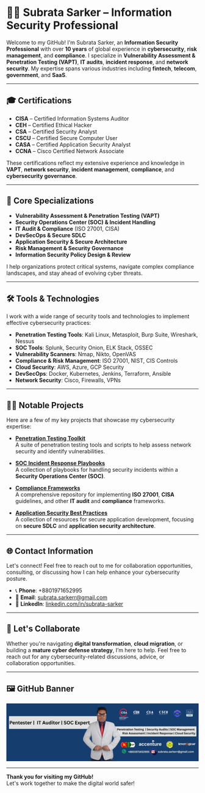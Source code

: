 # 👨‍💻 **Subrata Sarker** – Information Security Professional

Welcome to my GitHub! I'm Subrata Sarker, an **Information Security Professional** with over **10 years** of global experience in **cybersecurity**, **risk management**, and **compliance**. I specialize in **Vulnerability Assessment & Penetration Testing (VAPT)**, **IT audits**, **incident response**, and **network security**. My expertise spans various industries including **fintech**, **telecom**, **government**, and **SaaS**.

---

## 🎓 **Certifications**
- **CISA** – Certified Information Systems Auditor
- **CEH** – Certified Ethical Hacker
- **CSA** – Certified Security Analyst
- **CSCU** – Certified Secure Computer User
- **CASA** – Certified Application Security Analyst
- **CCNA** – Cisco Certified Network Associate

These certifications reflect my extensive experience and knowledge in **VAPT**, **network security**, **incident management**, **compliance**, and **cybersecurity governance**.

---

## 🔐 **Core Specializations**
- **Vulnerability Assessment & Penetration Testing (VAPT)**
- **Security Operations Center (SOC) & Incident Handling**
- **IT Audit & Compliance** (ISO 27001, CISA)
- **DevSecOps & Secure SDLC**
- **Application Security & Secure Architecture**
- **Risk Management & Security Governance**
- **Information Security Policy Design & Review**

I help organizations protect critical systems, navigate complex compliance landscapes, and stay ahead of evolving cyber threats.

---

## 🛠️ **Tools & Technologies**
I work with a wide range of security tools and technologies to implement effective cybersecurity practices:

- **Penetration Testing Tools**: Kali Linux, Metasploit, Burp Suite, Wireshark, Nessus
- **SOC Tools**: Splunk, Security Onion, ELK Stack, OSSEC
- **Vulnerability Scanners**: Nmap, Nikto, OpenVAS
- **Compliance & Risk Management**: ISO 27001, NIST, CIS Controls
- **Cloud Security**: AWS, Azure, GCP Security
- **DevSecOps**: Docker, Kubernetes, Jenkins, Terraform, Ansible
- **Network Security**: Cisco, Firewalls, VPNs

---

## 🧑‍💻 **Notable Projects**
Here are a few of my key projects that showcase my cybersecurity expertise:

- **[Penetration Testing Toolkit](https://github.com/your-username/project-name)**  
  A suite of penetration testing tools and scripts to help assess network security and identify vulnerabilities.

- **[SOC Incident Response Playbooks](https://github.com/your-username/project-name)**  
  A collection of playbooks for handling security incidents within a **Security Operations Center (SOC)**.

- **[Compliance Frameworks](https://github.com/your-username/project-name)**  
  A comprehensive repository for implementing **ISO 27001**, **CISA** guidelines, and other **IT audit** and **compliance** frameworks.

- **[Application Security Best Practices](https://github.com/your-username/project-name)**  
  A collection of resources for secure application development, focusing on **secure SDLC** and **application security architecture**.

---

## 🌐 **Contact Information**
Let's connect! Feel free to reach out to me for collaboration opportunities, consulting, or discussing how I can help enhance your cybersecurity posture.

- 📞 **Phone**: +8801971652995
- 📧 **Email**: [subrata.sarkerr@gmail.com](mailto:subrata.sarkerr@gmail.com)
- 🔗 **LinkedIn**: [linkedin.com/in/subrata-sarker](https://linkedin.com/in/subrata-sarker)

---

## 🚀 **Let's Collaborate**
Whether you're navigating **digital transformation**, **cloud migration**, or building a **mature cyber defense strategy**, I’m here to help. Feel free to reach out for any cybersecurity-related discussions, advice, or collaboration opportunities.

---

## 🖼️ **GitHub Banner**

![Subrata Sarker - Cybersecurity Professional](https://github.com/subratasarker-CISA/subratasarker-CISA/blob/main/Your%20paragraph%20text%20(9).jpg)

---

**Thank you for visiting my GitHub!**  
Let's work together to make the digital world safer!

